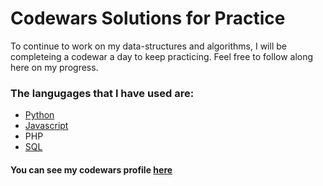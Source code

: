 # Codewars Solutions for Practice 

To continue to work on my data-structures and algorithms, I will be completeing a codewar a day to keep practicing. Feel free to follow along here on my progress. 

### The langugages that I have used are: 
* [Python](https://github.com/KaniahDunn/codewars-solutions/tree/master/Python%20) 
* [Javascript](https://github.com/KaniahDunn/codewars-solutions/tree/master/Javascript%20) 
* PHP
* [SQL](https://github.com/KaniahDunn/codewars-solutions/tree/master/SQL)



#### You can see my codewars profile [here](https://www.codewars.com/users/kaniahdunn)